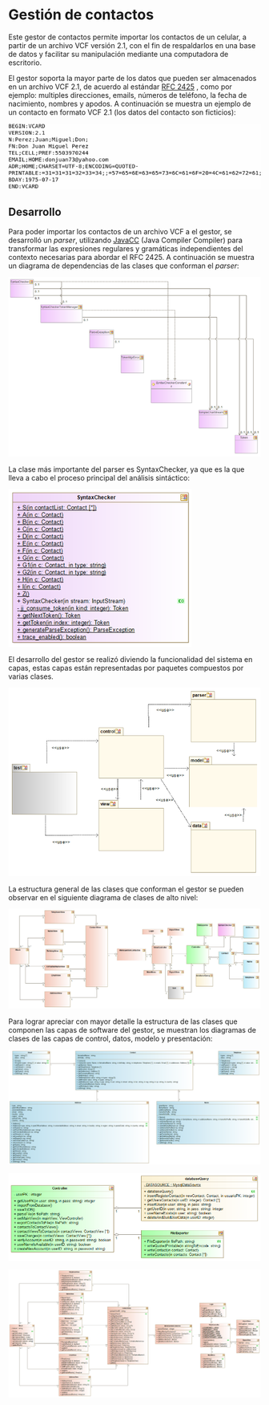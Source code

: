 # Gestión de contactos

Este gestor de contactos permite importar los contactos de un celular, a partir de un archivo VCF versión 2.1, con el fin de respaldarlos en una base de datos y facilitar su manipulación mediante una computadora de escritorio. 

El gestor soporta la mayor parte de los datos que pueden ser almacenados en un archivo VCF 2.1, de acuerdo al estándar 
<a href="https://tools.ietf.org/html/rfc2425">RFC 2425</a>
, como por ejemplo: multiples direcciones, emails, números de teléfono, la fecha de nacimiento, nombres y apodos. A continuación se muestra un ejemplo de un contacto en formato VCF 2.1 (los datos del contacto son ficticios):

![Sample contact](https://github.com/el-cid/gestion-de-contactos/blob/master/screenshots/sample_contact.png)

## Desarrollo

Para poder importar los contactos de un archivo VCF a el gestor, se desarrolló un _parser_, utilizando <a href="https://javacc.org/">JavaCC</a> (Java Compiler Compiler) para transformar las expresiones regulares y gramáticas independientes del contexto necesarias para abordar el RFC 2425. A continuación se muestra un diagrama de dependencias de las clases que conforman el _parser_:

![Parser package](https://github.com/el-cid/gestion-de-contactos/blob/master/screenshots/diagrama%20del%20paquete%20parser.PNG)

La clase más importante del parser es SyntaxChecker, ya que es la que lleva a cabo el proceso principal del análisis sintáctico:

![SyntaxChecker class](https://github.com/el-cid/gestion-de-contactos/blob/master/screenshots/clase%20SyntaxChecker.PNG)

El desarrollo del gestor se realizó diviendo la funcionalidad del sistema en capas, estas capas están representadas por paquetes compuestos por varias clases. 

![Package diagram](https://github.com/el-cid/gestion-de-contactos/blob/master/screenshots/diagrama%20de%20paquetes.png)

La estructura general de las clases que conforman el gestor se pueden observar en el siguiente diagrama de clases de alto nivel:

![Complete class diagram](https://github.com/el-cid/gestion-de-contactos/blob/master/screenshots/diagrama%20clases%20completo.png)

Para lograr apreciar con mayor detalle la estructura de las clases que componen las capas de software del gestor, se muestran los diagramas de clases de las capas de control, datos, modelo y presentación:

![Model class diagram](https://github.com/el-cid/gestion-de-contactos/blob/master/screenshots/diagrama_clases_modelo.png)

![Data class diagram](https://github.com/el-cid/gestion-de-contactos/blob/master/screenshots/diagrama%20clases%20controlYdata.png)

![View class diagram](https://github.com/el-cid/gestion-de-contactos/blob/master/screenshots/diagrama%20clases%20view.png)
